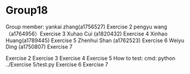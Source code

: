# Group18

Group member: 
yankai zhang(a1756527) Exercise 2
pengyu wang（a1764956）Exercise 3
Xuhao Cui (a1820432) Exercise 4
Xinhao Huang(a1789445) Exercise 5 
Zhenhui Shan (a1762523) Exercise 6
Weiyu Ding (a1750807)  Exercise 7

Exercise 2
Exercise 3
Exercise 4
Exercise 5
How to test:
cmd: python ../Exercise 5/test.py
Exercise 6
Exercise 7
